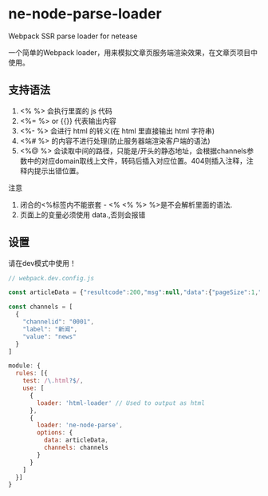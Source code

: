# ne-node-parse-loader

Webpack SSR parse loader for netease

一个简单的Webpack loader，用来模拟文章页服务端渲染效果，在文章页项目中使用。

## 支持语法

1. <% %> 会执行里面的 js 代码
2. <%= %> or {{}} 代表输出内容
3. <%- %> 会进行 html 的转义(在 html 里直接输出 html 字符串)
4. <%# %> 的内容不进行处理(防止服务器端渲染客户端的语法)
5. <%@ %> 会读取中间的路径，只能是/开头的静态地址，会根据channels参数中的对应domain取线上文件，转码后插入对应位置。404则插入注释，注释内提示出错位置。

注意

1. 闭合的<%标签内不能嵌套 - <% <% %> %>是不会解析里面的语法.
2. 页面上的变量必须使用 data.,否则会报错

## 设置

请在dev模式中使用！

```js
// webpack.dev.config.js

const articleData = {"resultcode":200,"msg":null,"data":{"pageSize":1,"del":0,"source":"网易跟贴","body":"<p>滴滴滴！跟贴局要发车啦！</p><p class=\"f_center\"><img alt=\"发车啦！跟贴老司机速来定制车贴！\" src=\"http://cms-bucket.ws.126.net/2019/09/02/1f5b2156b9c04ba8a75f6e6e67fd6bde.jpeg?imageView&amp;thumbnail=550x0\" /><br  /></p><p>速来跟贴区参与活动吧~~~~</p><p><!--#include virtual=\"/special/0030ad/newpostad2.html\"-->","userid":"shihuan","media_url":"#","source_url":"#","topicid":"00307VL1","stitle":null,"boardid":"tie_bbs","replaceKeywordCount":5,"mtitle":null,"processPageData":"true","source_pic":"0030","duty_editor":"施欢_NY3461","modelid":"0030post1301_ad","author":"","info3g":null,"adstr":"<!--#include virtual=\"/special/0030ad/newpostad2.html\"-->","iscomment":"y","quality":80,"otitle":"","status":0,"hismod":false,"originalflag":0,"postid":"EO2G7Q2S00307VL1","title":"发车啦！跟贴老司机速来定制你的专属车贴！","pcommentid":"EO2G7Q2S00307VL1","newsid":null,"nickname":"施欢","digest":"","navtopicid":null,"statement":"","commentid":"EO2G7Q2S00307VL1","exe_editor":"王晓易_NE0011","hasad":true,"ptime":1567390283000,"setAdstr":false,"userinfo":null,"view_name":"网易跟贴","createtime":1567390555000,"statementtype":0,"docid":"EO2G7Q2S00307VL1","dkeys":"车贴,跟贴,老司机","hideAd":false,"url":"http://tie.163.com/gt/19/0902/10/EO2G7Q2S00307VL1.html","realname":null,"relatekey":"","buloid":"","sdigest":null,"photosetCovers":"","cnavbar":null}}

const channels = [
  {
    "channelid": "0001",
    "label": "新闻",
    "value": "news"
  }
]

module: {
  rules: [{
    test: /\.html?$/,
    use: [
      {
        loader: 'html-loader' // Used to output as html
      },
      {
        loader: 'ne-node-parse',
        options: {
          data: articleData,
          channels: channels
        }
      }
    ]
  }]
}
```
